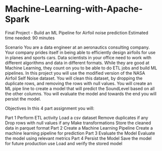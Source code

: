 # Machine-Learning-with-Apache-Spark



Final Project - Build an ML Pipeline for Airfoil noise prediction
Estimated time needed: 90 minutes

Scenario
You are a data engineer at an aeronautics consulting company. Your company prides itself in being able to efficiently design airfoils for use in planes and sports cars. Data scientists in your office need to work with different algorithms and data in different formats. While they are good at Machine Learning, they count on you to be able to do ETL jobs and build ML pipelines. In this project you will use the modified version of the NASA Airfoil Self Noise dataset. You will clean this dataset, by dropping the duplicate rows, and removing the rows with null values. You will create an ML pipe line to create a model that will predict the SoundLevel based on all the other columns. You will evaluate the model and towards the end you will persist the model.

Objectives
In this 4 part assignment you will:

Part 1 Perform ETL activity
Load a csv dataset
Remove duplicates if any
Drop rows with null values if any
Make transformations
Store the cleaned data in parquet format
Part 2 Create a Machine Learning Pipeline
Create a machine learning pipeline for prediction
Part 3 Evaluate the Model
Evaluate the model using relevant metrics
Part 4 Persist the Model
Save the model for future production use
Load and verify the stored model
